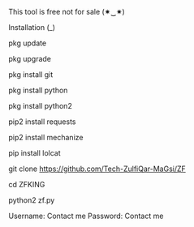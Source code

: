 This tool is free not for sale (✷‿✷)

Installation (_)

pkg update

pkg upgrade

pkg install git

pkg install python

pkg install python2

pip2 install requests

pip2 install mechanize

pip install lolcat

git clone https://github.com/Tech-ZulfiQar-MaGsi/ZF

cd ZFKING

python2 zf.py

Username: Contact me Password: Contact me

